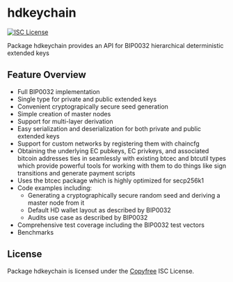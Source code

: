 # hdkeychain

[![ISC License](http://img.shields.io/badge/license-ISC-blue.svg)](http://Copyfree.org)

Package hdkeychain provides an API for BIP0032 hierarchical deterministic
extended keys

## Feature Overview

- Full BIP0032 implementation
- Single type for private and public extended keys
- Convenient cryptograpically secure seed generation
- Simple creation of master nodes
- Support for multi-layer derivation
- Easy serialization and deserialization for both private and public extended keys
- Support for custom networks by registering them with chaincfg
- Obtaining the underlying EC pubkeys, EC privkeys, and associated bitcoin addresses ties in seamlessly with existing btcec and btcutil types which provide powerful tools for working with them to do things like sign transitions and generate payment scripts
- Uses the btcec package which is highly optimized for secp256k1
- Code examples including:
  - Generating a cryptographically secure random seed and deriving a master node from it
  - Default HD wallet layout as described by BIP0032
  - Audits use case as described by BIP0032
- Comprehensive test coverage including the BIP0032 test vectors
- Benchmarks

## License

Package hdkeychain is licensed under the [Copyfree](http://Copyfree.org) ISC
License.
